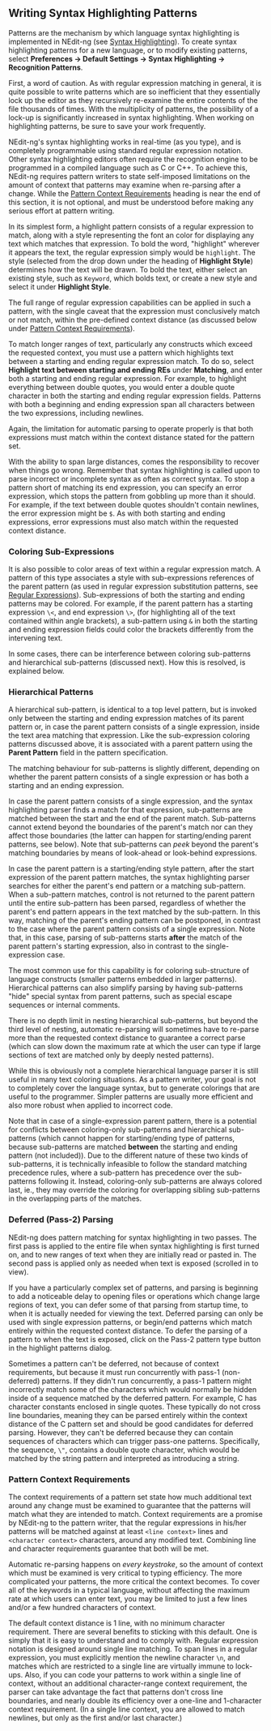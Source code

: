 
## Writing Syntax Highlighting Patterns

Patterns are the mechanism by which language syntax highlighting is
implemented in NEdit-ng (see [Syntax Highlighting](13.md)). To create
syntax highlighting patterns for a new language, or to modify existing
patterns, select **Preferences &rarr; Default Settings &rarr; Syntax
Highlighting &rarr; Recognition Patterns**.

First, a word of caution. As with regular expression matching in
general, it is quite possible to write patterns which are so inefficient
that they essentially lock up the editor as they recursively re-examine
the entire contents of the file thousands of times. With the
multiplicity of patterns, the possibility of a lock-up is significantly
increased in syntax highlighting. When working on highlighting patterns,
be sure to save your work frequently.

NEdit-ng's syntax highlighting works in real-time (as you type), and is
completely programmable using standard regular expression notation.
Other syntax highlighting editors often require the recognition engine
to be programmed in a compiled language such as C or C++. To achieve
this, NEdit-ng requires pattern writers to state self-imposed
limitations on the amount of context that patterns may examine when
re-parsing after a change. While the [Pattern Context Requirements](#pattern-context-requirements)
heading is near the end of this section, it is not optional, and must be
understood before making any serious effort at pattern writing.

In its simplest form, a highlight pattern consists of a regular
expression to match, along with a style representing the font an color
for displaying any text which matches that expression. To bold the word,
"highlight" wherever it appears the text, the regular expression simply
would be `highlight`. The style (selected from the drop down under
the heading of **Highlight Style**) determines how the text will be drawn.
To bold the text, either select an existing style, such as `Keyword`,
which bolds text, or create a new style and select it under **Highlight Style**.

The full range of regular expression capabilities can be applied in such
a pattern, with the single caveat that the expression must conclusively
match or not match, within the pre-defined context distance (as
discussed below under [Pattern Context Requirements](#pattern-context-requirements)).

To match longer ranges of text, particularly any constructs which exceed
the requested context, you must use a pattern which highlights text
between a starting and ending regular expression match. To do so, select
**Highlight text between starting and ending REs** under **Matching**, and
enter both a starting and ending regular expression. For example, to
highlight everything between double quotes, you would enter a double
quote character in both the starting and ending regular expression
fields. Patterns with both a beginning and ending expression span all
characters between the two expressions, including newlines.

Again, the limitation for automatic parsing to operate properly is that
both expressions must match within the context distance stated for the
pattern set.

With the ability to span large distances, comes the responsibility to
recover when things go wrong. Remember that syntax highlighting is
called upon to parse incorrect or incomplete syntax as often as correct
syntax. To stop a pattern short of matching its end expression, you can
specify an error expression, which stops the pattern from gobbling up
more than it should. For example, if the text between double quotes
shouldn't contain newlines, the error expression might be `$`. As with
both starting and ending expressions, error expressions must also match
within the requested context distance.

### Coloring Sub-Expressions

It is also possible to color areas of text within a regular expression
match. A pattern of this type associates a style with sub-expressions
references of the parent pattern (as used in regular expression
substitution patterns, see [Regular Expressions](16.md)). 
Sub-expressions of both the starting and ending patterns
may be colored. For example, if the parent pattern has a starting
expression `\<`, and end expression `\>`, (for highlighting all of the
text contained within angle brackets), a sub-pattern using `&` in both
the starting and ending expression fields could color the brackets
differently from the intervening text.

In some cases, there can be interference between coloring sub-patterns
and hierarchical sub-patterns (discussed next). How this is resolved, is
explained below.

### Hierarchical Patterns

A hierarchical sub-pattern, is identical to a top level pattern, but is
invoked only between the starting and ending expression matches of its
parent pattern or, in case the parent pattern consists of a single
expression, inside the text area matching that expression. Like the
sub-expression coloring patterns discussed above, it is associated with
a parent pattern using the **Parent Pattern** field in the pattern
specification.

The matching behaviour for sub-patterns is slightly different, depending
on whether the parent pattern consists of a single expression or has
both a starting and an ending expression.

In case the parent pattern consists of a single expression, and the
syntax highlighting parser finds a match for that expression,
sub-patterns are matched between the start and the end of the parent
match. Sub-patterns cannot extend beyond the boundaries of the parent's
match nor can they affect those boundaries (the latter can happen for
starting/ending parent patterns, see below). Note that sub-patterns can
*peek* beyond the parent's matching boundaries by means of look-ahead or
look-behind expressions.

In case the parent pattern is a starting/ending style pattern, after the
start expression of the parent pattern matches, the syntax highlighting
parser searches for either the parent's end pattern or a matching
sub-pattern. When a sub-pattern matches, control is not returned to the
parent pattern until the entire sub-pattern has been parsed, regardless
of whether the parent's end pattern appears in the text matched by the
sub-pattern. In this way, matching of the parent's ending pattern can be
postponed, in contrast to the case where the parent pattern consists of
a single expression. Note that, in this case, parsing of sub-patterns
starts **after** the match of the parent pattern's starting expression,
also in contrast to the single-expression case.

The most common use for this capability is for coloring sub-structure of
language constructs (smaller patterns embedded in larger patterns).
Hierarchical patterns can also simplify parsing by having sub-patterns
"hide" special syntax from parent patterns, such as special escape
sequences or internal comments.

There is no depth limit in nesting hierarchical sub-patterns, but beyond
the third level of nesting, automatic re-parsing will sometimes have to
re-parse more than the requested context distance to guarantee a correct
parse (which can slow down the maximum rate at which the user can type
if large sections of text are matched only by deeply nested patterns).

While this is obviously not a complete hierarchical language parser it
is still useful in many text coloring situations. As a pattern writer,
your goal is not to completely cover the language syntax, but to
generate colorings that are useful to the programmer. Simpler patterns
are usually more efficient and also more robust when applied to
incorrect code.

Note that in case of a single-expression parent pattern, there is a
potential for conflicts between coloring-only sub-patterns and
hierarchical sub-patterns (which cannot happen for starting/ending type
of patterns, because sub-patterns are matched **between** the starting
and ending pattern (not included)). Due to the different nature of these
two kinds of sub-patterns, it is technically infeasible to follow the
standard matching precedence rules, where a sub-pattern has precedence
over the sub-patterns following it. Instead, coloring-only sub-patterns
are always colored last, ie., they may override the coloring for
overlapping sibling sub-patterns in the overlapping parts of the
matches.

### Deferred (Pass-2) Parsing

NEdit-ng does pattern matching for syntax highlighting in two passes.
The first pass is applied to the entire file when syntax highlighting is
first turned on, and to new ranges of text when they are initially read
or pasted in. The second pass is applied only as needed when text is
exposed (scrolled in to view).

If you have a particularly complex set of patterns, and parsing is
beginning to add a noticeable delay to opening files or operations which
change large regions of text, you can defer some of that parsing from
startup time, to when it is actually needed for viewing the text.
Deferred parsing can only be used with single expression patterns, or
begin/end patterns which match entirely within the requested context
distance. To defer the parsing of a pattern to when the text is exposed,
click on the Pass-2 pattern type button in the highlight patterns
dialog.

Sometimes a pattern can't be deferred, not because of context
requirements, but because it must run concurrently with pass-1
(non-deferred) patterns. If they didn't run concurrently, a pass-1
pattern might incorrectly match some of the characters which would
normally be hidden inside of a sequence matched by the deferred pattern.
For example, C has character constants enclosed in single quotes. These
typically do not cross line boundaries, meaning they can be parsed
entirely within the context distance of the C pattern set and should be
good candidates for deferred parsing. However, they can't be deferred
because they can contain sequences of characters which can trigger
pass-one patterns. Specifically, the sequence, `\"`, contains a double
quote character, which would be matched by the string pattern and
interpreted as introducing a string.

### Pattern Context Requirements

The context requirements of a pattern set state how much additional text
around any change must be examined to guarantee that the patterns will
match what they are intended to match. Context requirements are a
promise by NEdit-ng to the pattern writer, that the regular expressions
in his/her patterns will be matched against at least `<line context>`
lines and `<character context>` characters, around any modified text.
Combining line and character requirements guarantee that both will be
met.

Automatic re-parsing happens on *every keystroke*, so the amount of
context which must be examined is very critical to typing efficiency.
The more complicated your patterns, the more critical the context
becomes. To cover all of the keywords in a typical language, without
affecting the maximum rate at which users can enter text, you may be
limited to just a few lines and/or a few hundred characters of context.

The default context distance is 1 line, with no minimum character
requirement. There are several benefits to sticking with this default.
One is simply that it is easy to understand and to comply with. Regular
expression notation is designed around single line matching. To span
lines in a regular expression, you must explicitly mention the newline
character `\n`, and matches which are restricted to a single line are
virtually immune to lock-ups. Also, if you can code your patterns to
work within a single line of context, without an additional
character-range context requirement, the parser can take advantage the
fact that patterns don't cross line boundaries, and nearly double its
efficiency over a one-line and 1-character context requirement. (In a
single line context, you are allowed to match newlines, but only as the
first and/or last character.)
